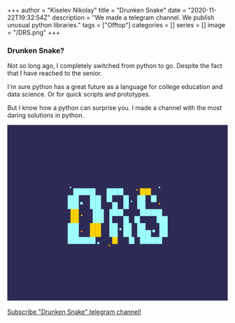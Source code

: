 +++
author = "Kiselev Nikolay"
title = "Drunken Snake"
date = "2020-11-22T19:32:54Z"
description = "We made a telegram channel. We publish unusual python libraries."
tags = ["Offtop"]
categories = []
series = []
image = "/DRS.png"
+++

### Drunken Snake?

Not so long ago, I completely switched from python to go. Despite the fact that I have reached to the senior.

I'm sure python has a great future as a language for college education and data science. Or for quick scripts and prototypes.

But I know how a python can surprise you. I made a channel with the most daring solutions in python.

![](DRS.png)

[Subscribe "Drunken Snake" telegram channel!](https://t.me/drunkensnake)

